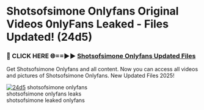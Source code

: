 # Shotsofsimone Onlyfans Original Videos 0nlyFans Leaked - Files Updated! (24d5)

<h3>🔴 CLICK HERE 🌐==►► <a href="https://tinyurl.com/4seja8ks" rel="nofollow">Shotsofsimone Onlyfans Updated Files</a></h3>

Get Shotsofsimone Onlyfans and all content. Now you can access all videos and pictures of Shotsofsimone Onlyfans. New Updated Files 2025!

[![24d5](https://i.imgur.com/EWjZXRe.gif)](https://tinyurl.com/4seja8ks)
shotsofsimone onlyfans<br>
shotsofsimone onlyfans leaks<br>
shotsofsimone leaked onlyfans